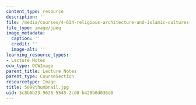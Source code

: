 ```yaml
---
content_type: resource
description: ''
file: /media/courses/4-614-religious-architecture-and-islamic-cultures-fall-2002/3c8b6b23962855452cd0b420b6d036d0_5098thumbnail.jpg
file_type: image/jpeg
image_metadata:
  caption: ''
  credit: ''
  image-alt: ''
learning_resource_types:
- Lecture Notes
ocw_type: OCWImage
parent_title: Lecture Notes
parent_type: CourseSection
resourcetype: Image
title: 5098thumbnail.jpg
uid: 3c8b6b23-9628-5545-2cd0-b420b6d036d0
---
```

